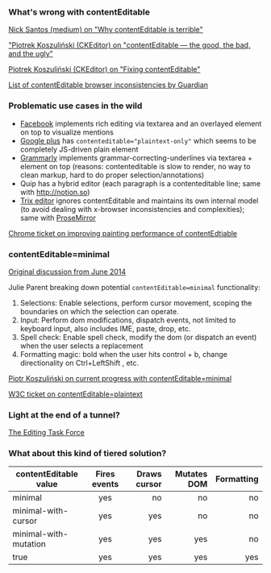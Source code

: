 ### What's wrong with contentEditable

[Nick Santos (medium) on "Why contentEditable is terrible"](https://medium.com/medium-eng/why-contenteditable-is-terrible-122d8a40e480#.9ufahzkm5)

["Piotrek Koszuliński (CKEditor) on "contentEditable — the good, the bad, and the ugly"](https://medium.com/content-uneditable/contenteditable-the-good-the-bad-and-the-ugly-261a38555e9c#.6ksozblw5)

[Piotrek Koszuliński (CKEditor) on "Fixing contentEditable"](https://medium.com/content-uneditable/fixing-contenteditable-1a9a5073c35d#.g6ectyosw)

[List of contentEditable browser inconsistencies by Guardian](https://github.com/guardian/scribe/blob/master/BROWSERINCONSISTENCIES.md)

### Problematic use cases in the wild

- [Facebook](http://facebook.com) implements rich editing via textarea and an overlayed element on top to visualize mentions
- [Google plus](http://plus.google.com) has `contenteditable="plaintext-only"` which seems to be completely JS-driven plain element
- [Grammarly](http://grammarly.com) implements grammar-correcting-underlines via textarea + element on top (reasons: contenteditable is slow to render, no way to clean markup, hard to do proper selection/annotations)
- Quip has a hybrid editor (each paragraph is a contenteditable line; same with http://notion.so)
- [Trix editor](http://trix-editor.org/) ignores contentEditable and maintains its own internal model (to avoid dealing with x-browser inconsistencies and complexities); same with [ProseMirror](https://github.com/ProseMirror/prosemirror#prosemirror)

[Chrome ticket on improving painting performance of contentEdtiable](https://code.google.com/p/chromium/issues/detail?id=544357)

### contentEditable=minimal

[Original discussion from June 2014](https://lists.w3.org/Archives/Public/public-webapps/2014AprJun/0296.html)

Julie Parent breaking down potential `contentEditable=minimal` functionality:

1. Selections: Enable selections, perform cursor movement, scoping the boundaries on which the selection can operate.
2. Input: Perform dom modifications, dispatch events, not limited to keyboard input, also includes IME, paste, drop, etc.
3. Spell check: Enable spell check, modify the dom (or dispatch an event) when the user selects a replacement
4. Formatting magic: bold when the user hits control + b, change directionality on Ctrl+LeftShift , etc.

[Piotr Koszuliński on current progress with contentEditable=minimal](https://lists.w3.org/Archives/Public/public-editing-tf/2015Sep/0011.html)

[W3C ticket on contentEditable=plaintext](https://www.w3.org/Bugs/Public/show_bug.cgi?id=14554)

### Light at the end of a tunnel?

[The Editing Task Force](http://w3c.github.io/editing/)

### What about this kind of tiered solution?

| contentEditable value  | Fires events  | Draws cursor | Mutates DOM | Formatting |
| ---------------------- |:-------------:| ------------:| -----------:| ----------:|
| minimal                |   yes         |  no          |    no       |   no       |
| minimal-with-cursor    |   yes         |   yes        |     no      |         no |
| minimal-with-mutation  |   yes         |    yes       |      yes    |         no |
| true                   |   yes         |    yes       |      yes    |        yes |
